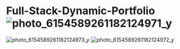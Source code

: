 # Full-Stack-Dynamic-Portfolio![photo_6154589261182124971_y](https://github.com/user-attachments/assets/2291cc9b-3f6f-4243-96b7-4697806be6bd)
![photo_6154589261182124973_y](https://github.com/user-attachments/assets/cffdc07f-fa10-46c4-b8d7-f08c2eb5568e)
![photo_6154589261182124972_y](https://github.com/user-attachments/assets/e26b0a93-8ea7-4e70-afc5-9fb22a3f11d9)
